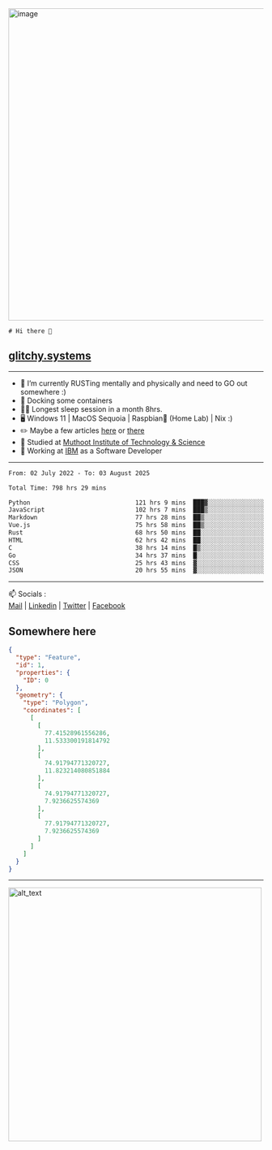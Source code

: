 <img width="1843" height="615" alt="image" src="https://github.com/user-attachments/assets/37f86ab4-585d-4761-a78c-e89840333af4" />


```
# Hi there 👋
```
## [glitchy.systems](https://glitchy.systems)
---

- 🌱 I’m currently RUSTing mentally and physically and need to GO out somewhere :)
- 🐋 Docking some containers
- 😶‍🌫️ Longest sleep session in a month 8hrs.
- 🖥️ Windows 11 | MacOS Sequoia | Raspbian🥧 (Home Lab) | Nix :)
- ✏️ Maybe a few articles [here](https://medium.com/@advaithnarayanan8) or [there](https://medium.com/@advaithnarayanan8)
- 📑 Studied at [Muthoot Institute of Technology & Science](https://mgmits.ac.in/)
- 🥼 Working at [IBM](https://ibm.com) as a Software Developer



---

<!--START_SECTION:waka-->

```txt
From: 02 July 2022 - To: 03 August 2025

Total Time: 798 hrs 29 mins

Python                             121 hrs 9 mins  ███▓░░░░░░░░░░░░░░░░░░░░░   15.17 %
JavaScript                         102 hrs 7 mins  ███▒░░░░░░░░░░░░░░░░░░░░░   12.79 %
Markdown                           77 hrs 28 mins  ██▒░░░░░░░░░░░░░░░░░░░░░░   09.70 %
Vue.js                             75 hrs 58 mins  ██▒░░░░░░░░░░░░░░░░░░░░░░   09.51 %
Rust                               68 hrs 50 mins  ██░░░░░░░░░░░░░░░░░░░░░░░   08.62 %
HTML                               62 hrs 42 mins  ██░░░░░░░░░░░░░░░░░░░░░░░   07.85 %
C                                  38 hrs 14 mins  █▒░░░░░░░░░░░░░░░░░░░░░░░   04.79 %
Go                                 34 hrs 37 mins  █░░░░░░░░░░░░░░░░░░░░░░░░   04.34 %
CSS                                25 hrs 43 mins  ▓░░░░░░░░░░░░░░░░░░░░░░░░   03.22 %
JSON                               20 hrs 55 mins  ▓░░░░░░░░░░░░░░░░░░░░░░░░   02.62 %
```

<!--END_SECTION:waka-->

---

📫 Socials :<br>
[Mail](mailto:advaith@glitchy.systems) | [Linkedin](https://www.linkedin.com/in/glitchy/) | [Twitter](https://twitter.com/advaithnarayan) | [Facebook](https://screenmessage.com/qinq)

## Somewhere here

```geojson
{
  "type": "Feature",
  "id": 1,
  "properties": {
    "ID": 0
  },
  "geometry": {
    "type": "Polygon",
    "coordinates": [
      [
        [
          77.41528961556286,
          11.533300191814792
        ],
        [
          74.91794771320727,
          11.823214080851884
        ],
        [
          74.91794771320727,
          7.9236625574369
        ],
        [
          77.91794771320727,
          7.9236625574369
        ]
      ]
    ]
  }
}
```


--- 
[<img alt="alt_text" width="500px" src="https://valid.x86.fr/cache/banner/xv24bv-6.png" />](https://valid.x86.fr/xv24bv)


